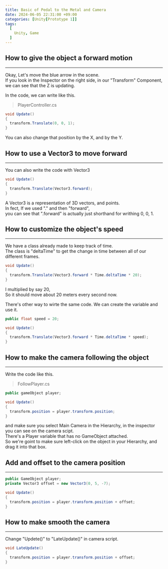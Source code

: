 ```yaml
---
title: Basic of Pedal to the Metal and Camera
date: 2024-06-05 22:31:00 +09:00
categories: [Unity[Prototype 1]]
tags:
  [
    Unity, Game
  ]
---
```


How to give the object a forward motion
----------------------------------------
*****

Okay, Let's move the blue arrow in the scene.   
If you look in the Inspector on the right side, 
in our "Transform" Component, we can see that the Z is updating.

In the code, we can write like this.

> PlayerController.cs   

```c#
void Update()
{
  transform.Translate(0, 0, 1);
}
```

You can also change that position by the X, and by the Y.


How to use a Vector3 to move forward
-------------------------------------
*****

You can also write the code with Vector3

```c#
void Update() 
{
  transform.Translate(Vector3.forward);
}
```

A Vector3 is a representation of 3D vectors, and points.   
In fect, If we used "." and then "forward",   
you can see that ".forward" is actually just shorthand for writhing 0, 0, 1.


How to customize the object's speed
-----------------------------------
*****

We have a class already made to keep track of time.   
The class is "deltaTime" to get the change in time between all of our different frames.

```c#
void Update()
{
  transform.Translate(Vector3.forward * Time.deltaTime * 20);
}
```

I multiplied by say 20,   
So it should move about 20 meters every second now.

There's other way to wirte the same code.
We can create the variable and use it.

```c#
public float speed = 20;

void Update()
{
  transform.Translate(Vector3.forward * Time.deltaTime * speed);
}
```

How to make the camera following the object
-------------------------------------------
*****

Write the code like this.

> FollowPlayer.cs   

```c#
public gameObject player;

void Update()
{
  transform.position = player.transform.position;
}
```

and make sure you select Main Camera in the Hierarchy, in the inspector you can see on the camera scipt.   
There's a Player variable that has no GameObject attached.   
So we're goint to make sure left-click on the object in your Hierarchy, and drag it into that box.

Add and offset to the camera position
-------------------------------------
*****

```c#
public GameObject player;
private Vector3 offset = new Vector3(0, 5, -7);

void Update()
{
  transform.position = player.transform.position + offset;
}
```

How to make smooth the camera
------------------------------
*****

Change "Updete()" to "LateUpdate()" in camera script.

```c#
void LateUpdate()
{
  transform.position = player.transform.position + offset;
}
```